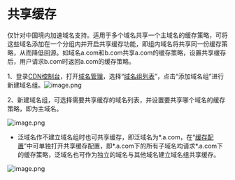 # 共享缓存

仅针对中国境内加速域名支持。适用于多个域名共享一个主域名的缓存策略，可将这些域名添加在一个分组内并开启共享缓存功能，即组内域名将共享同一份缓存策略，从而降低回源。如域名a.com和b.com共享a.com的缓存策略，设置共享缓存后，用户请求b.com时返回a.com的缓存策略。

1、登录[CDN控制台](https://cdn-console.jdcloud.com/overview)，打开[域名管理](https://cdn-console.jdcloud.com/domainlist)，选择“[域名组列表](https://cdn-console.jdcloud.com/domainlist?activeName=group)”，点击“添加域名组”进行新建域名组。![image.png](https://img1.jcloudcs.com/cms/4091df29-08bc-4beb-80c6-019459f39a1120180403173118.png)

2、新建域名组，可选择需要共享缓存的域名列表，并设置要共享哪个域名的缓存策略，即为主域名。

![image.png](https://img1.jcloudcs.com/cms/bf8ba981-0bc3-4334-999b-87918607155c20180426161612.png)

- 泛域名作不建立域名组时也可共享缓存，即泛域名为*.a.com，在“[缓存配置](https://cdn-console.jdcloud.com/detail/cache?id=wshtest.jcloud.com)”中可单独打开共享缓存配置，即*.a.com下的所有子域名均请求*.a.com下的缓存策略，泛域名也可作为独立的域名与其他域名建立域名组共享缓存。

![image.png](https://img1.jcloudcs.com/cms/29343df3-6ad9-4753-8746-30c58aba175b20180403183817.png)
